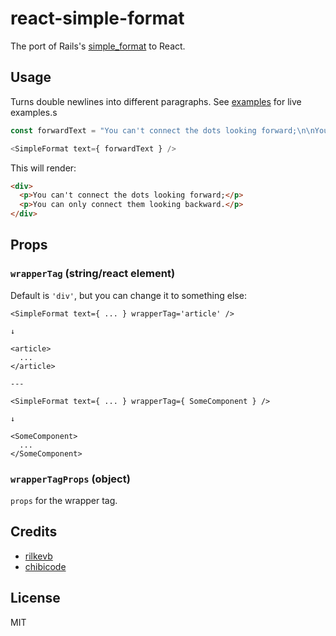 # react-simple-format

The port of Rails's [simple_format](http://api.rubyonrails.org/classes/ActionView/Helpers/TextHelper.html#method-i-simple_format) to React.

## Usage

Turns double newlines into different paragraphs. See [examples](examples) for live examples.s

```js
const forwardText = "You can't connect the dots looking forward;\n\nYou can only connect them looking backward."

<SimpleFormat text={ forwardText } />
```

This will render:

```html
<div>
  <p>You can't connect the dots looking forward;</p>
  <p>You can only connect them looking backward.</p>
</div>
```

## Props

### `wrapperTag` (string/react element)

Default is `'div'`, but you can change it to something else:

```
<SimpleFormat text={ ... } wrapperTag='article' />

↓

<article>
  ...
</article>

---

<SimpleFormat text={ ... } wrapperTag={ SomeComponent } />

↓

<SomeComponent>
  ...
</SomeComponent>
```

### `wrapperTagProps` (object)

`props` for the wrapper tag.

## Credits

- [rilkevb](http://github.com/rilkevb)
- [chibicode](http://github.com/chibicode)

## License

MIT

